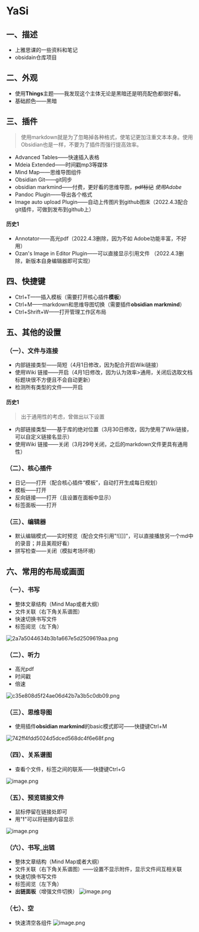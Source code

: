 # YaSi
## 一、描述
- 上雅思课的一些资料和笔记
- obsidain仓库项目

## 二、外观
- 使用**Things**主题——我发现这个主体无论是黑暗还是明亮配色都很好看。
- 基础颜色——黑暗


## 三、插件
> 使用markdown就是为了忽略掉各种格式，使笔记更加注重文本本身。使用Obsidian也是一样，不要为了插件而强行提高效率。
- Advanced Tables——快速插入表格
- Mdeia Extended——时间戳mp3等媒体
- Mind Map——思维导图组件
- Obsidian Git——git同步
- obsidian markmind——付费，更好看的思维导图，~~pdf标记~~ *使用Adobe*
- Pandoc Plugin——导出各个格式
- lmage auto upload Plugin——自动上传图片到github图床（2022.4.3配合git插件，可做到发布到github上）

#### 历史1
- Annotator——高光pdf（2022.4.3删除，因为不如 Adobe功能丰富，不好用）
- Ozan's Image in Editor Plugin——可以直接显示引用文件 （2022.4.3删除，新版本自身编辑器即可实现）


## 四、快捷键
- Ctrl+T——插入模板（需要打开核心插件**模板**）
- Ctrl+M——markdown和思维导图切换（需要插件**obsidian markmind**）
- Ctrl+Shrift+W——打开管理工作区布局

## 五、其他的设置
### （一）、文件与连接
- 内部链接类型——简短（4月1日修改，因为配合开启Wiki链接）
- 使用Wiki 链接——开启（4月1日修改，因为认为效率>通用，关闭后选取文档标题块很不方便且不会自动更新）
- 检测所有类型的文件——开启

#### 历史1
>出于通用性的考虑，曾做出以下设置
- 内部链接类型——基于库的绝对位置（3月30日修改，因为使用了Wiki链接，可以自定义链接名显示）
- 使用Wiki 链接——关闭（3月29号关闭，之后的markdown文件更具有通用性）

### （二）、核心插件
- 日记——打开（配合核心插件“模板”，自动打开生成每日规划）
- 模板——打开
- 反向链接——打开（且设置在面板中显示）
- 标签面板——打开

### （三）、编辑器
- 默认编辑模式——实时预览（配合文件引用"![[]]"，可以直接播放另一个md中的录音；并且美观好看）
- 拼写检查——关闭（模拟考场环境）


## 六、常用的布局或画面
### （一）、书写
- 整体文章结构（Mind Map或者大纲）
- 文件关联（右下角关系谱图）
- 快速切换书写文件
- 标签阅览（左下角）

![2a7a5044634b3b1a667e5d2509619aa.png](https://s2.loli.net/2022/03/24/wpRjG3shtIdDxMP.png)

### （二）、听力
- 高光pdf
- 时间戳
- 倍速

![c35e808d5f24ae06d42b7a3b5c0db09.png](https://s2.loli.net/2022/03/24/gxojC4KF6Ww1AI2.png)

### （三）、思维导图
- 使用插件**obsidian markmind**的basic模式即可——快捷键Ctrl+M

![742ff4fdd5024d5dced568dc4f6e68f.png](https://s2.loli.net/2022/03/24/2TleXPu6McvNohp.png)

### （四）、关系谱图
- 查看个文件，标签之间的联系——快捷键Ctrl+G

![image.png](https://s2.loli.net/2022/03/25/wDPaLxT32USvrJt.png)

### （五）、预览链接文件
- 鼠标停留在链接处即可
- 用"**!**"可以将链接内容显示

![image.png](https://s2.loli.net/2022/03/30/K9hYlSTxVwaIp5O.png)

### （六）、书写_出链
- 整体文章结构（Mind Map或者大纲）
- 文件关联（右下角关系谱图）——设置不显示附件，显示文件间互相关联
- 快速切换书写文件
- 标签阅览（左下角）
- **出链面板**（增强文件切换）
![image.png](https://s2.loli.net/2022/04/01/zv8U6hT3ZjGRriX.png)


### （七）、空
- 快速清空各组件
![image.png](https://s2.loli.net/2022/04/01/oMJETagcYyvQXpV.png)
